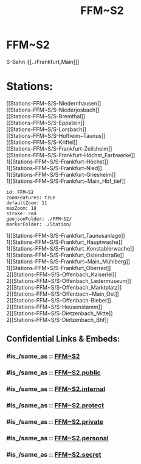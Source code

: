 ﻿---
aliases:
- FFM~S2
confidential: public
cssclasses: geo-Region
draft: false
expiryDate: 
isDeleted: false
isReadOnly: false
keywords: 
Languages:
- de
layout: 
license: "CC BY-SA 4.0"
linkTitle: 
location:
- 50.09417
- 8.60611
publish: true
publishDate: 
source: "https://datahub.io/core/country-codes"
tags:
- geo/Country/Region
title: FFM~S2
type: geo-Region
---

# FFM~S2

S-Bahn i[[../Frankfurt,Main]]]  

# Stations: 
[[Stations-FFM~S/S-Niedernhausen]]  
[[Stations-FFM~S/S-Niederjosbach]]  
[[Stations-FFM~S/S-Bremthal]]  
[[Stations-FFM~S/S-Eppstein]]  
[[Stations-FFM~S/S-Lorsbach]]  
[[Stations-FFM~S/S-Hofheim~Taunus]]  
[[Stations-FFM~S/S-Kriftel]]  
[[Stations-FFM~S/S-Frankfurt-Zeilsheim]]  
[[Stations-FFM~S/S-Frankfurt-Höchst_Farbwerke]]  
1[[Stations-FFM~S/S-Frankfurt-Höchst]]  
1[[Stations-FFM~S/S-Frankfurt-Nied]]  
1[[Stations-FFM~S/S-Frankfurt-Griesheim]]  
1[[Stations-FFM~S/S-Frankfurt~Main_Hbf_tief]]  

```leaflet
id: FFM~S2
zoomFeatures: true 
defaultZoom: 11 
maxZoom: 18
stroke: red
geojsonFolder: ./FFM~S2/
markerFolder: ./Station/
```

1[[Stations-FFM~S/S-Frankfurt_Taunusanlage]]  
1[[Stations-FFM~S/S-Frankfurt_Hauptwache]]  
1[[Stations-FFM~S/S-Frankfurt_Konstablerwache]]  
1[[Stations-FFM~S/S-Frankfurt_Ostendstraße]]  
1[[Stations-FFM~S/S-Frankfurt~Main_Mühlberg]]  
1[[Stations-FFM~S/S-Frankfurt_Oberrad]]  
2[[Stations-FFM~S/S-Offenbach_Kaiserlei]]  
2[[Stations-FFM~S/S-Offenbach_Ledermuseum]]  
2[[Stations-FFM~S/S-Offenbach_Marktplatz]]  
2[[Stations-FFM~S/S-Offenbach~Main_Ost]]  
2[[Stations-FFM~S/S-Offenbach-Bieber]]  
2[[Stations-FFM~S/S-Heusenstamm]]   
2[[Stations-FFM~S/S-Dietzenbach_Mitte]]   
2[[Stations-FFM~S/S-Dietzenbach_Bhf]]   


## Confidential Links & Embeds: 

### #is_/same_as :: [FFM~S2](FFM~S2.md) 

### #is_/same_as :: [FFM~S2.public](/_public/Earth/Continent/Europe/Europe~Central/Germany/Germany~West/Hessen/counties~Hessen/Frankfurt~Main/FFM~S2.public.md) 

### #is_/same_as :: [FFM~S2.internal](/_internal/Earth/Continent/Europe/Europe~Central/Germany/Germany~West/Hessen/counties~Hessen/Frankfurt~Main/FFM~S2.internal.md) 

### #is_/same_as :: [FFM~S2.protect](/_protect/Earth/Continent/Europe/Europe~Central/Germany/Germany~West/Hessen/counties~Hessen/Frankfurt~Main/FFM~S2.protect.md) 

### #is_/same_as :: [FFM~S2.private](/_private/Earth/Continent/Europe/Europe~Central/Germany/Germany~West/Hessen/counties~Hessen/Frankfurt~Main/FFM~S2.private.md) 

### #is_/same_as :: [FFM~S2.personal](/_personal/Earth/Continent/Europe/Europe~Central/Germany/Germany~West/Hessen/counties~Hessen/Frankfurt~Main/FFM~S2.personal.md) 

### #is_/same_as :: [FFM~S2.secret](/_secret/Earth/Continent/Europe/Europe~Central/Germany/Germany~West/Hessen/counties~Hessen/Frankfurt~Main/FFM~S2.secret.md)

